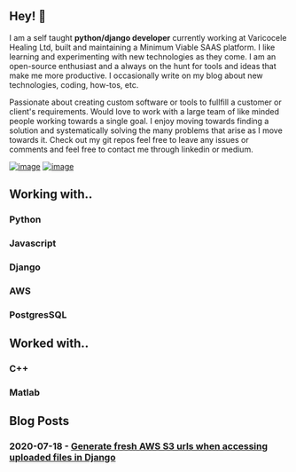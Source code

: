 ## Hey! 👋

I am a self taught **python/django developer** currently working at Varicocele Healing Ltd, built and maintaining a Minimum Viable SAAS platform. I like learning and experimenting with new technologies as they come. I am an open-source enthusiast and a always on the hunt for tools and ideas that make me more productive. I occasionally write on my blog about new technologies, coding, how-tos, etc.

Passionate about creating custom software or tools to fullfill a customer or client's requirements. Would love to work with a large team of like minded people working towards a single goal. I enjoy moving towards finding a solution and systematically solving the many problems that arise as I move towards it. Check out my git repos feel free to leave any issues or comments and feel free to contact me through linkedin or medium.

[![image](https://img.shields.io/badge/LinkedIn-0077B5?style=for-the-badge&logo=linkedin&logoColor=white)](https://www.linkedin.com/in/tejas-janardhan)
[![image](https://img.shields.io/badge/Medium-12100E?style=for-the-badge&logo=medium&logoColor=white)](https://medium.com/@tejasj1718)

## Working with..

### Python
### Javascript
### Django
### AWS
### PostgresSQL

## Worked with..

### C++
### Matlab

## Blog Posts

### 2020-07-18 - [Generate fresh AWS S3 urls when accessing uploaded files in Django](https://towardsaws.com/generating-fresh-aws-s3-urls-when-accessing-uploaded-files-in-django-37939e89114a)
